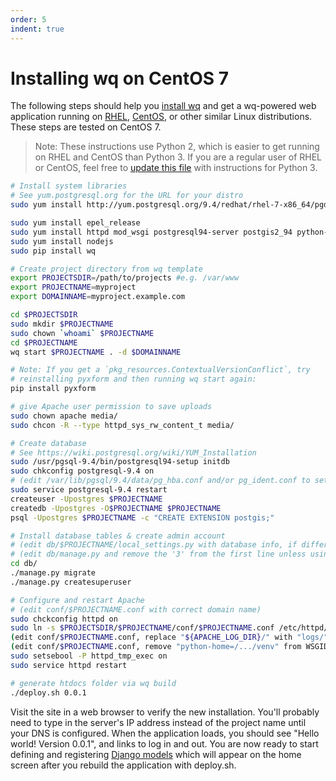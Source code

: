 ```yaml
---
order: 5
indent: true
---
```


Installing wq on CentOS 7
=========================

The following steps should help you [install wq] and get a wq-powered web application running on [RHEL], [CentOS], or other similar Linux distributions.   These steps are tested on CentOS 7.

> Note: These instructions use Python 2, which is easier to get running on RHEL and CentOS than Python 3.  If you are a regular user of RHEL or CentOS, feel free to [update this file] with instructions for Python 3.

```bash
# Install system libraries
# See yum.postgresql.org for the URL for your distro
sudo yum install http://yum.postgresql.org/9.4/redhat/rhel-7-x86_64/pgdg-centos94-9.4-1.noarch.rpm

sudo yum install epel_release
sudo yum install httpd mod_wsgi postgresql94-server postgis2_94 python-pip
sudo yum install nodejs
sudo pip install wq

# Create project directory from wq template
export PROJECTSDIR=/path/to/projects #e.g. /var/www
export PROJECTNAME=myproject
export DOMAINNAME=myproject.example.com

cd $PROJECTSDIR
sudo mkdir $PROJECTNAME
sudo chown `whoami` $PROJECTNAME
cd $PROJECTNAME
wq start $PROJECTNAME . -d $DOMAINNAME

# Note: If you get a `pkg_resources.ContextualVersionConflict`, try
# reinstalling pyxform and then running wq start again:
pip install pyxform

# give Apache user permission to save uploads
sudo chown apache media/
sudo chcon -R --type httpd_sys_rw_content_t media/

# Create database
# See https://wiki.postgresql.org/wiki/YUM_Installation
sudo /usr/pgsql-9.4/bin/postgresql94-setup initdb
sudo chkconfig postgresql-9.4 on
# (edit /var/lib/pgsql/9.4/data/pg_hba.conf and/or pg_ident.conf to set permissions)
sudo service postgresql-9.4 restart
createuser -Upostgres $PROJECTNAME
createdb -Upostgres -O$PROJECTNAME $PROJECTNAME
psql -Upostgres $PROJECTNAME -c "CREATE EXTENSION postgis;"

# Install database tables & create admin account
# (edit db/$PROJECTNAME/local_settings.py with database info, if different than above)
# (edit db/manage.py and remove the '3' from the first line unless using python 3)
cd db/
./manage.py migrate
./manage.py createsuperuser

# Configure and restart Apache
# (edit conf/$PROJECTNAME.conf with correct domain name)
sudo chckconfig httpd on
sudo ln -s $PROJECTSDIR/$PROJECTNAME/conf/$PROJECTNAME.conf /etc/httpd/conf.d/
(edit conf/$PROJECTNAME.conf, replace "${APACHE_LOG_DIR}/" with "logs/")
(edit conf/$PROJECTNAME.conf, remove "python-home=/.../venv" from WSGIDaemonProcess)
sudo setsebool -P httpd_tmp_exec on
sudo service httpd restart

# generate htdocs folder via wq build
./deploy.sh 0.0.1
```

Visit the site in a web browser to verify the new installation.  You'll probably need to type in the server's IP address instead of the project name until your DNS is configured.  When the application loads, you should see "Hello world! Version 0.0.1", and links to log in and out.  You are now ready to start defining and registering [Django models] which will appear on the home screen after you rebuild the application with deploy.sh.

[install wq]: https://wq.io/docs/setup
[RHEL]: http://www.redhat.com/en/technologies/linux-platforms/enterprise-linux
[CentOS]: http://www.centos.org/
[update this file]: https://github.com/wq/wq/edit/master/docs/overview/setup-redhat.md
[Django models]: https://wq.io/docs/data-model
